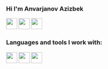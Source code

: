 ### Hi I'm Anvarjanov Azizbek
<a href="https://www.instagram.com/azzbek_anvarjanov/"><img src="https://www.pngkey.com/png/full/285-2850733_instagram-logo-instagram-icon-small-png.png" width="30px" /></a>
<a href="https://t.me/Dev_Coder_7"><img src="https://pngimg.com/uploads/telegram/telegram_PNG34.png" width="30px" /></a>
<a href="https://www.linkedin.com/in/azizbek-anvarjanov-106847233/"><img src="https://cdn-icons-png.flaticon.com/512/174/174857.png" width="30px" /></a>

###  Languages and tools I work with:
<code><img src="https://brandslogos.com/wp-content/uploads/thumbs/html5-logo-vector.svg" width="30px" /></code>
<code><img src="https://i.pinimg.com/originals/eb/7e/20/eb7e20e646f5b7ec9ed4f8f78a5dee8f.png" width="30px" /></code>
<code><img src="https://encrypted-tbn0.gstatic.com/images?q=tbn:ANd9GcSio8XT2w8a1URaDEpNaUYHz6pTSJL0-jTzLNYuxj2x0hrjNkVvoGPHxhh_2rw8ajHWOD0&usqp=CAU" width="30px" /></code>
